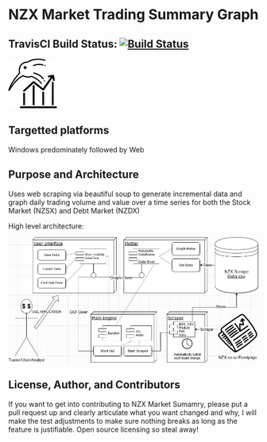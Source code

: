 # NZX Market Trading Summary Graph
TravisCI Build Status: [![Build Status](https://travis-ci.com/TheBigStonk/NZX-Market-Trading-Summary-Graph.svg?branch=master)](https://travis-ci.com/TheBigStonk/NZX-Market-Trading-Summary-Graph)
--------
![alt text](Logo.png "Logo")

## Targetted platforms
Windows predominately followed by Web

## Purpose and Architecture
Uses web scraping via beautiful soup to generate incremental data and graph daily trading volume and value over a time series for both the Stock Market (NZSX) and Debt Market (NZDX)

High level architecture: 

![alt text](NZX_Market_Scraper.jpg "Diagram architecture of application")

## License, Author, and Contributors
If you want to get into contributing to NZX Market Sumamry, please put a pull request up and clearly articulate what you want changed and why, I will make the test adjustments to make sure nothing breaks as long as the feature is justifiable. Open source licensing so steal away!

